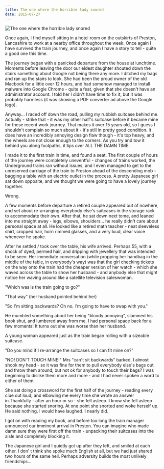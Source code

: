 ```yaml
---
title: The one where the horrible lady snored
date: 2015-07-27
---
```


![The one where the horrible lady snored](https://source.unsplash.com/dUPDhdeCN84/1600x900)

Once again, I find myself sitting in a hotel room on the outskirts of Preston, Lancashire to work at a nearby office throughout the week. Once again I have survived the train journey, and once again I have a story to tell - quite a good one this time.

The journey began with a panicked departure from the house at lunchtime. Moments before leaving the door our eldest daughter shouted down the stairs something about Google not being there any more. I ditched my bags and ran up the stairs to look. She had been the proud owner of the old Macbook for a little over 12 hours, and had somehow managed to install malware into Google Chrome - quite a feat, given that she doesn't have an administrator account. I told her I didn't have time to fix it, but it was probably harmless (it was showing a PDF converter ad above the Google logo).

Anyway... I raced off down the road, pulling my rubbish suitcase behind me. Actually - strike that - it was my other half's suitcase before it became mine for these recent work journey. That makes it over 15 years old, so I guess I shouldn't complain so much about it - it's still in pretty good condition. It does have an incredibly annoying design flaw though - it's top heavy, and the wheels are not close enough to the corners. As you try and tow it behind you along footpaths, it tips over ALL THE DAMN TIME.

I made it to the first train in time, and found a seat. The first couple of hours of the journey were completely uneventful - changes of trains worked, the Underground trains ran without issues, and I even managed to get to the unreserved carriage of the train to Preston ahead of the descending mob - bagging a table with an electric outlet in the process. A pretty Japanese girl sat down opposite, and we thought we were going to have a lovely journey together.

Wrong.

A few moments before departure a retired couple appeared out of nowhere, and set about re-arranging everybody else's suitcases in the storage rack to accommodate their own. After that, he sat down next tome, and leaned into me straight away - legs, elbows, shoulders... he really didn't care about personal space at all. He looked like a retired math teacher - neat sleeveless shirt, cropped hair, horn rimmed glasses, and a very loud, clear voice whenever he spoke.

After he settled / took over the table, his wife arrived. Perhaps 55, with a shock of dyed, permed hair, and dripping with jewellery that was intended to be seen. Her immediate conversation (while propping her handbag in the middle of the table, in everybody's way) was that the girl checking tickets on the way onto the train had the cheaper version of her watch - which she waved across the table to show her husband - and anybody else that might notice her waving around like a satellite television saleswoman.

"Which was is the train going to go?"

"That way" (her husband pointed behind her)

"So I'm sitting backwards? Oh no. I'm going to have to swap with you."

He mumbled something about her being "bloody annoying", slammed his book shut, and lumbered away from me. I had personal space back for a few moments! It turns out she was worse than her husband.

A young woman appeared just as the train began rolling with a sizeable suitcase.

"Do you mind if I re-arrange the suitcases so I can fit mine on?"

"NO! DON'T TOUCH MINE!" Mrs "can't sit backwards" barked. I almost shook my head - so it was fine for them to pull everybody else's bags out and throw them around, but not ok for anybody to touch their bags? I was beginning to dislike them more and more - and I had never spoken a word to either of them.

She sat doing a crossword for the first half of the journey - reading every clue out loud, and elbowing me every time she wrote an answer in.Thankfully - after an hour or so - she fell asleep. I know she fell asleep because she started snoring. At one point she snorted and woke herself up. He said nothing. I would have laughed. I nearly did.

I got on with reading my book, and before too long the train manager announced our imminent arrival in Preston. You can imagine who made damn sure they were first off the train - unpacking their suitcases into the aisle and completely blocking it.

The Japanese girl and I quietly got up after they left, and smiled at each other. I don' t think she spoke much English at all, but we had just shared two hours of the same hell. Perhaps adversity builds the most unlikely friendships...